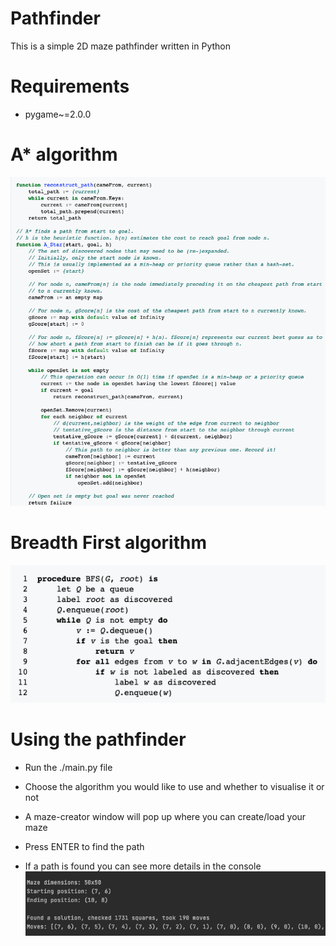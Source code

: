 # Pathfinder
This is a simple 2D maze pathfinder written in Python

# Requirements
- pygame~=2.0.0

# A* algorithm
![A*](resources/readme/images/astar-pseudocode.png)

# Breadth First algorithm
![BF](resources/readme/images/bfs-pseudocode.png)

# Using the pathfinder
- Run the ./main.py file

- Choose the algorithm you would like to use and whether to visualise it or not
  
- A maze-creator window will pop up where you can create/load your maze  

- Press ENTER to find the path  

- If a path is found you can see more details in the console  
![Path-Found](resources/readme/images/path-found.png)